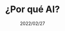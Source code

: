 ---
layout: ../../layouts/BlogPostLayout.astro
title: ¿Por qué AI?
draft: false
date: 2022/02/27
short: Explicamos el origen del nombre de nuestro proyecto.
---